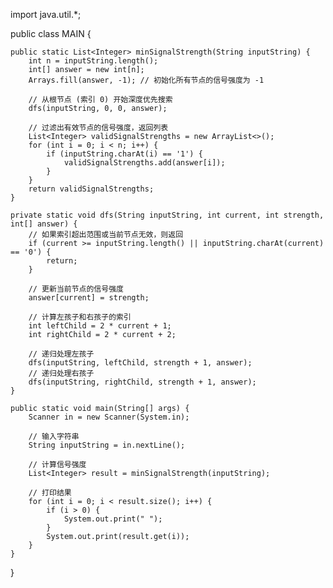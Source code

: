 import java.util.*;

public class MAIN {

    public static List<Integer> minSignalStrength(String inputString) {
        int n = inputString.length();
        int[] answer = new int[n];
        Arrays.fill(answer, -1); // 初始化所有节点的信号强度为 -1

        // 从根节点 (索引 0) 开始深度优先搜索
        dfs(inputString, 0, 0, answer);

        // 过滤出有效节点的信号强度，返回列表
        List<Integer> validSignalStrengths = new ArrayList<>();
        for (int i = 0; i < n; i++) {
            if (inputString.charAt(i) == '1') {
                validSignalStrengths.add(answer[i]);
            }
        }
        return validSignalStrengths;
    }

    private static void dfs(String inputString, int current, int strength, int[] answer) {
        // 如果索引超出范围或当前节点无效，则返回
        if (current >= inputString.length() || inputString.charAt(current) == '0') {
            return;
        }

        // 更新当前节点的信号强度
        answer[current] = strength;

        // 计算左孩子和右孩子的索引
        int leftChild = 2 * current + 1;
        int rightChild = 2 * current + 2;

        // 递归处理左孩子
        dfs(inputString, leftChild, strength + 1, answer);
        // 递归处理右孩子
        dfs(inputString, rightChild, strength + 1, answer);
    }

    public static void main(String[] args) {
        Scanner in = new Scanner(System.in);

        // 输入字符串
        String inputString = in.nextLine();

        // 计算信号强度
        List<Integer> result = minSignalStrength(inputString);

        // 打印结果
        for (int i = 0; i < result.size(); i++) {
            if (i > 0) {
                System.out.print(" ");
            }
            System.out.print(result.get(i));
        }
    }
}

